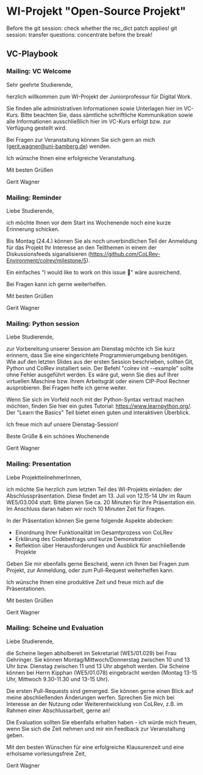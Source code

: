 # WI-Projekt "Open-Source Projekt"


Before the git session: check whether the rec_dict patch applies!
git session: transfer questions: concentrate before the break!

## VC-Playbook


### Mailing: VC Welcome


Sehr geehrte Studierende,

herzlich willkommen zum WI-Projekt der Juniorprofessur für Digital Work.

Sie finden alle administrativen Informationen sowie Unterlagen hier im VC-Kurs. Bitte beachten Sie, dass sämtliche schriftliche Kommunikation sowie alle Informationen ausschließlich hier im VC-Kurs erfolgt bzw. zur Verfügung gestellt wird.

Bei Fragen zur Veranstaltung können Sie sich gern an mich (gerit.wagner@uni-bamberg.de) wenden.

Ich wünsche Ihnen eine erfolgreiche Veranstaltung.

Mit besten Grüßen

Gerit Wagner



### Mailing: Reminder

Liebe Studierende,

ich möchte Ihnen vor dem Start ins Wochenende noch eine kurze Erinnerung schicken.

Bis Montag (24.4.) können Sie als noch unverbindlichen Teil der Anmeldung für das Projekt Ihr Interesse an den Teilthemen in einem der Diskussionsfeeds siganalisieren (https://github.com/CoLRev-Environment/colrev/milestone/5).

Ein einfaches "I would like to work on this issue 🙋" wäre ausreichend.

Bei Fragen kann ich gerne weiterhelfen.

Mit besten Grüßen

Gerit Wagner

### Mailing: Python session

Liebe Studierende,

zur Vorbereitung unserer Session am Dienstag möchte ich Sie kurz erinnern, dass Sie eine eingerichtete Programmierumgebung benötigen. Wie auf den letzten Slides aus der ersten Session beschrieben, sollten Git, Python und ColRev installiert sein. Der Befehl "colrev init --example" sollte ohne Fehler ausgeführt werden. Es wäre gut, wenn Sie dies auf Ihrer virtuellen Maschine bzw. Ihrem Arbeitsgrät oder einem CIP-Pool Rechner ausprobieren. Bei Fragen helfe ich gerne weiter.

Wenn Sie sich im Vorfeld noch mit der Python-Syntax vertraut machen möchten, finden Sie hier ein gutes Tutorial: https://www.learnpython.org/. Der "Learn the Basics" Teil bietet einen guten und interaktiven Überblick.

Ich freue mich auf unsere Dienstag-Session!

Beste Grüße & ein schönes Wochenende

Gerit Wagner

### Mailing: Presentation

Liebe ProjektteilnehmerInnen,

ich möchte Sie herzlich zum letzten Teil des WI-Projekts einladen: der Abschlusspräsentation. Diese findet am 13. Juli von 12.15-14 Uhr im Raum WE5/03.004 statt. Bitte planen Sie ca. 20 Minuten für Ihre Präsentation ein. Im Anschluss daran haben wir noch 10 Minuten Zeit für Fragen.

In der Präsentation können Sie gerne folgende Aspekte abdecken:

- Einordnung Ihrer Funktionalität im Gesamtprozess von CoLRev
- Erklärung des Codebeitrags und kurze Demonstration
- Reflektion über Herausforderungen und Ausblick für anschließende Projekte

Geben Sie mir ebenfalls gerne Bescheid, wenn ich Ihnen bei Fragen zum Projekt, zur Anmeldung, oder zum Pull-Request weiterhelfen kann. 

Ich wünsche Ihnen eine produktive Zeit und freue mich auf die Präsentationen.

Mit besten Grüßen

Gerit Wagner


### Mailing: Scheine und Evaluation

Liebe Studierende,

die Scheine liegen abholbereit im Sekretariat (WE5/01.029) bei Frau Gehringer. Sie können Montag/Mittwoch/Donnerstag zwischen 10 und 13 Uhr bzw. Dienstag zwischen 11 und 13 Uhr abgeholt werden. Die Scheine können bei Herrn Kipphan (WE5/01.078) eingebracht werden (Montag 13-15 Uhr, Mittwoch 9.30-11.30 und 13-15 Uhr).

Die ersten Pull-Requests sind gemerged. Sie können gerne einen Blick auf meine abschließenden Änderungen werfen. Sprechen Sie mich bei Interesse an der Nutzung oder Weiterentwicklung von CoLRev, z.B. im Rahmen einer Abschlussarbeit, gerne an!

Die Evaluation sollten Sie ebenfalls erhalten haben - ich würde mich freuen, wenn Sie sich die Zeit nehmen und mir ein Feedback zur Veranstaltung geben.

Mit den besten Wünschen für eine erfolgreiche Klausurenzeit und eine erholsame vorlesungsfreie Zeit,

Gerit Wagner

